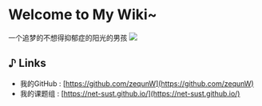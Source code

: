 # Welcome to My Wiki~

一个追梦的不想得抑郁症的阳光的男孩
![](E:/微信图片_20211227130233.jpg)
## ♪ Links

- 我的GitHub : [https://github.com/zequnW](https://github.com/zequnW)
- 我的课题组 : [https://net-sust.github.io/](https://net-sust.github.io/)